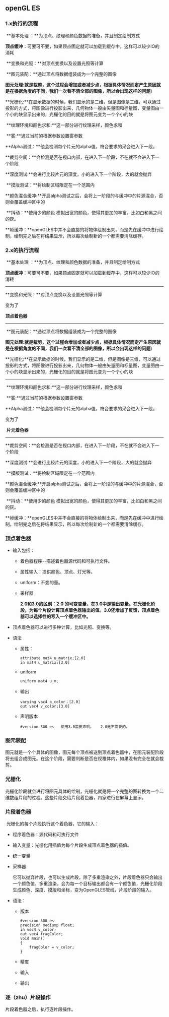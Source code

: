 ## openGL ES

### 1.x执行的流程

​	**基本处理 ：**为顶点、纹理和颜色数据的准备，并且制定绘制方式

​	**顶点缓冲**：可要可不要，如果顶点固定就可以加载到缓存中，这样可以较少IO的消耗

​	**变换和光照：**对顶点变换以及设置光照等计算

​	**图元装配：**通过顶点将数据组装成为一个完整的图像	

​	**图元处理:**就是裁剪，这个过程会增加或者减少点，根据具体情况而定**产生原因就是在根据角度的不同，我们一次看不清全部的图像，所以会出现这样的问题**）

​	**光栅化:**在显示数据的时候，我们显示的是二维，但是图像是三维，可以通过投影的方式，将图像进行投影出来，几何物体一般由矢量图和标量图，变量图由一个小的块显示出来的，光栅化的目的就是将图元变为一个个小的块

​	**纹理环境和颜色求和:**这一部分进行纹理采样，颜色求和

​	**雾:**通过当前的根据参数设置雾参数

​	**Alpha测试：**他会检测每个片元的alpha值，符合要求的采会进入下一段。

​	**裁剪空间：**会检测是否在视口内部，在进入下一阶段，不在就不会进入下一个阶段

​	**深度测试:**会进行比较片元的深度，小的进入下一个阶段，大的就会抛弃

​	**摸版测试：**将绘制区域限定在一个范围内

​	**颜色混合缓冲:**开启alpha测试之后，会将上一阶段的与缓冲中的片源混合，否则会覆盖缓冲区中的

​	**抖动：**使用少的颜色 模拟出宽的颜色，使得其更加的丰富，比如白和黑之间的灰。

​	**帧缓冲：**openGLES中并不会直接的将物体绘制出来，而是先在缓冲中进行绘制，绘制完之后在将结果显示，所以每次绘制新的一个都需要清除缓存。

### 2.x的执行流程

​	**基本处理 ：**为顶点、纹理和颜色数据的准备，并且制定绘制方式

​	**顶点缓冲**：可要可不要，如果顶点固定就可以加载到缓存中，这样可以较少IO的消耗

------------

**变换和光照：**对顶点变换以及设置光照等计算

变为了

**顶点着色器**

---------

​	**图元装配：**通过顶点将数据组装成为一个完整的图像	

​	**图元处理:**就是裁剪，这个过程会增加或者减少点，根据具体情况而定**产生原因就是在根据角度的不同，我们一次看不清全部的图像，所以会出现这样的问题**）

​	**光栅化:**在显示数据的时候，我们显示的是二维，但是图像是三维，可以通过投影的方式，将图像进行投影出来，几何物体一般由矢量图和标量图，变量图由一个小的块显示出来的，光栅化的目的就是将图元变为一个个小的块

---------

​	**纹理环境和颜色求和:**这一部分进行纹理采样，颜色求和

​	**雾:**通过当前的根据参数设置雾参数

​	**Alpha测试：**他会检测每个片元的alpha值，符合要求的采会进入下一段。

变为了

​	**片元着色器**

----

​	**裁剪空间：**会检测是否在视口内部，在进入下一阶段，不在就不会进入下一个阶段

​	**深度测试:**会进行比较片元的深度，小的进入下一个阶段，大的就会抛弃

​	**摸版测试：**将绘制区域限定在一个范围内

​	**颜色混合缓冲:**开启alpha测试之后，会将上一阶段的与缓冲中的片源混合，否则会覆盖缓冲区中的

​	**抖动：**使用少的颜色 模拟出宽的颜色，使得其更加的丰富，比如白和黑之间的灰。

​	**帧缓冲：**openGLES中并不会直接的将物体绘制出来，而是先在缓冲中进行绘制，绘制完之后在将结果显示，所以每次绘制新的一个都需要清除缓存。





### 顶点着色器

- 输入包括：

  - 着色器程序--描述着色器源代码和可执行文件。

  - 属性输入：提供颜色、顶点、灯光等。

  - uniform：不变的量。

  - 采样器

    **2.0和3.0的区别：2.0 的可变变量，在3.0中是输出变量。在光栅化阶段，为每个片段计算顶点着色器输出的值。3.0还增加了反馈，顶点着色器可以选择性的写入一个缓冲区中。**

- 顶点着色器可以进行多种计算，比如光照、变换等。

- 语法

  - 属性：

    ```
    attribute mat4 u_matrix;[2.0]
    in mat4 u_matrix;[3.0]
    ```

  - uniform

    ```c++
    uniform mat4 u_m;
    ```

  - 输出

    ```
    varying vac4 a_color；[2.0]
    out vec4 v_color;[3.0]
    ```

  - 声明版本

    ```
    #version 300 es   使用3.0需要声明，   2.0是不需要的。
    ```





### 图元装配

​	图元就是一个个具体的图像，图元每个顶点被送到顶点着色器中，在图元装配阶段将去组合成图元。在这个阶段，需要判断是否在视椎体内，如果没有完全在就会裁剪。

### 光栅化

​	光栅化阶段就会进行将图元具体的绘制，光栅化就是将一个完整的图转换为一个二维数组片段的过程。这些片段交给片段着色器，冉家进行在屏幕上显示。

### 片段着色器

​	光栅化的每个片段执行这个着色器，它的输入：

- 程序着色器：源代码和可执行文件

- 输入变量：光栅化用插值为每个片段生成顶点着色器的插值。

- 统一变量

- 采样器

  它可以抛弃片段，也可以生成片段，除了多重渲染之外，片段着色器只会输出一个颜色值，多重渲染，会为每一个目标输出都会有一个颜色值，光栅化阶段生成颜色、深度、摸版和坐标，变为OpenGLES管线，片段阶段的输入。

- 语法：

  - 版本

    ```
    #version 300 es
    precision mediump float;
    in vec4 v_color;
    out vec4 fragColor;
    void main()
    {
        fragColor = v_color;
    }
    ```

    

  - 精度

  - 输入

  - 输出

### 逐（zhu）片段操作

片段着色器之后，执行逐片段操作。



